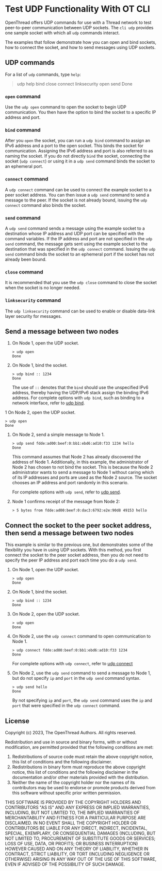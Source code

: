 # Test UDP Functionality With OT CLI

OpenThread offers UDP commands for use with a Thread network to test peer-to-peer
communication between UDP sockets. The `cli udp` provides one sample socket with
which all `udp` commands interact.

The examples that follow demonstrate how you can open and bind sockets, how to
connect the socket, and how to send messages using UDP sockets.

## UDP commands

For a list of `udp` commands, type `help`:

> udp help
bind
close
connect
linksecurity
open
send
Done

### `open` command

Use the `udp open` command to open the socket to begin UDP communication.
You then have the option to bind the socket to a specific IP address and port.

### `bind` command

After you `open` the socket, you can run a `udp bind` command to assign an IPv6 address
and a port to the open socket. This binds the socket for communication. Assigning the
IPv6 address and port is also referred to as naming the socket. If you do not directly
`bind` the socket, connecting the socket (`udp connect`) or using it in
a `udp send` command binds the socket to an ephemeral port.

### `connect` command

A `udp connect` command can be used to connect the example socket to a peer socket address.
You can then issue a `udp send` command to send a message to the peer. If the socket
is not already bound, issuing the `udp connect` command also binds the socket. 

### `send` command

A `udp send` command sends a message using the example socket to a destination
whose IP address and UDP port can be specified with the command variables.
If the IP address and port are not specified in the
`udp send` command, the message gets sent using the example socket
to the destination that was specified in the `udp connect` command.
Issuing the `udp send` command binds the socket to an ephemeral port
if the socket has not already been bound.

### `close` command

It is recommended that you use the `udp close` command to close the socket when
the socket is no longer needed.

### `linksecurity` command

The `udp linksecurity` command can be used to enable or disable data-link layer security for messages. 

## Send a message between two nodes

1. On Node 1, open the UDP socket.

   ```
   > udp open
   Done
   ```

1. On Node 1, bind the socket.
   
   ```
   > udp bind :: 1234
   Done
   ```

   The use of `::` denotes that the `bind` should use the unspecified IPv6 address,
   thereby having the UDP/IPv6 stack assign the binding IPv6 address. For complete
   options with `udp bind`, such as binding to a network interface, 
   refer to [udp bind](https://openthread.io/reference/cli/commands#udp_bind).

1  On Node 2, open the UDP socket.

   ```
   > udp open
   Done
   ```

1. On Node 2, send a simple message to Node 1. 

   ```
   > udp send fdde:ad00:beef:0:bb1:ebd6:ad10:f33 1234 hello
   Done
   ```

   This command assumes that Node 2 has already discovered the address of Node 1.
   Additionally, in this example, the administrator of Node 2 has chosen to not
   bind the socket. This is because the Node 2 administrator wants to send
   a message to Node 1 without caring which of its IP addresses and ports are used
   as the Node 2 source. The socket chooses an IP address and port randomly in this scenario.

   For complete options with `udp send`, refer to
   [udp send](https://openthread.io/reference/cli/commands#udp_send).

1. Node 1 confirms receipt of the message from Node 2:

   ```
   > 5 bytes from fdde:ad00:beef:0:dac3:6792:e2e:90d8 49153 hello
   ```

## Connect the socket to the peer socket address, then send a message between two nodes

This example is similar to the previous one, but demonstrates some of the flexibility
you have in using UDP sockets. With this method, you first connect the socket to the
peer socket address, then you do not need to specify the peer IP address and port
each time you do a `udp send`.

1. On Node 1, open the UDP socket.

   ```
   > udp open
   Done
   ```

1. On Node 1, bind the socket.

   ```
   > udp bind :: 1234
   Done
   ```

1. On Node 2, open the UDP socket.

   ```
   > udp open
   Done
   ```

1. On Node 2, use the `udp connect` command to open communication to Node 1.

   ```
   > udp connect fdde:ad00:beef:0:bb1:ebd6:ad10:f33 1234
   Done
   ```

   For complete options with `udp connect`, refer to
   [udp connect](https://openthread.io/reference/cli/commands#udp_connect)

1. On Node 2, use the `udp send` command to send a message to Node 1, but do not
   specify `ip` and `port` in the `udp send` command syntax.

   ```
   > udp send hello
   Done
   ```

   By not specifying `ip` and `port`, the `udp send` command uses the `ip` and `port`
   that were specified in the `udp connect` command. 

## License

Copyright (c) 2023, The OpenThread Authors.
All rights reserved.

Redistribution and use in source and binary forms, with or without
modification, are permitted provided that the following conditions are met:
1. Redistributions of source code must retain the above copyright
   notice, this list of conditions and the following disclaimer.
2. Redistributions in binary form must reproduce the above copyright
   notice, this list of conditions and the following disclaimer in the
   documentation and/or other materials provided with the distribution.
3. Neither the name of the copyright holder nor the
   names of its contributors may be used to endorse or promote products
   derived from this software without specific prior written permission.

THIS SOFTWARE IS PROVIDED BY THE COPYRIGHT HOLDERS AND CONTRIBUTORS "AS IS"
AND ANY EXPRESS OR IMPLIED WARRANTIES, INCLUDING, BUT NOT LIMITED TO, THE
IMPLIED WARRANTIES OF MERCHANTABILITY AND FITNESS FOR A PARTICULAR PURPOSE
ARE DISCLAIMED. IN NO EVENT SHALL THE COPYRIGHT HOLDER OR CONTRIBUTORS BE
LIABLE FOR ANY DIRECT, INDIRECT, INCIDENTAL, SPECIAL, EXEMPLARY, OR
CONSEQUENTIAL DAMAGES (INCLUDING, BUT NOT LIMITED TO, PROCUREMENT OF
SUBSTITUTE GOODS OR SERVICES; LOSS OF USE, DATA, OR PROFITS; OR BUSINESS
INTERRUPTION) HOWEVER CAUSED AND ON ANY THEORY OF LIABILITY, WHETHER IN
CONTRACT, STRICT LIABILITY, OR TORT (INCLUDING NEGLIGENCE OR OTHERWISE)
ARISING IN ANY WAY OUT OF THE USE OF THIS SOFTWARE, EVEN IF ADVISED OF THE
POSSIBILITY OF SUCH DAMAGE.    

